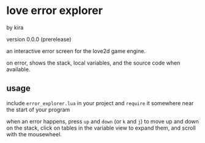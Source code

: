 # love error explorer

by kira

version 0.0.0 (prerelease)

an interactive error screen for the love2d game engine.

on error, shows the stack, local variables, and the
source code when available.

## usage

include `error_explorer.lua` in your project and
`require` it somewhere near the start of your program

when an error happens, press `up` and `down` (or `k` and
`j`) to move up and down on the stack, click on tables
in the variable view to expand them, and scroll with the
mousewheel.

